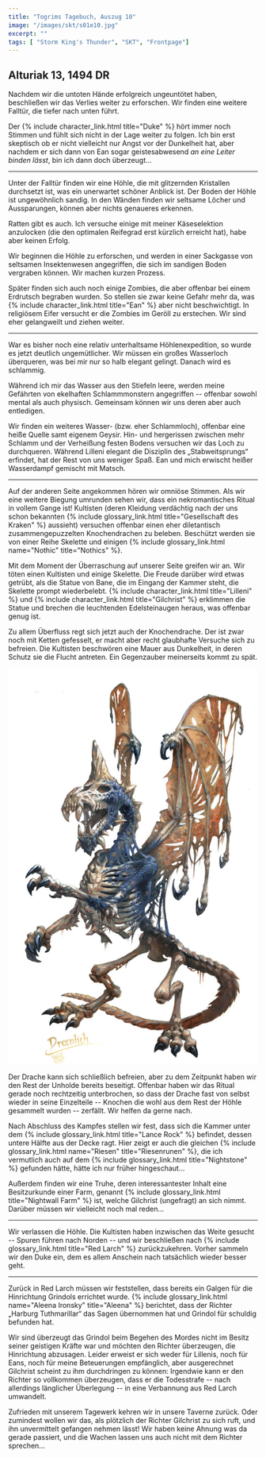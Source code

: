 ```yaml
---
title: "Togrims Tagebuch, Auszug 10"
image: "/images/skt/s01e10.jpg"
excerpt: ""
tags: [ "Storm King's Thunder", "SKT", "Frontpage"]
---
```


## Alturiak 13, 1494 DR

Nachdem wir die untoten Hände erfolgreich ungeuntötet haben, beschließen wir das Verlies weiter zu erforschen. Wir
finden eine weitere Falltür, die tiefer nach unten führt.

Der {% include character_link.html title="Duke" %} hört immer noch Stimmen und fühlt sich nicht in der Lage weiter zu
folgen. Ich bin erst skeptisch ob er nicht vielleicht nur Angst vor der Dunkelheit hat, aber nachdem er sich dann von
Ean sogar geistesabwesend *an eine Leiter binden lässt*, bin ich dann doch überzeugt...

---

Unter der Falltür finden wir eine Höhle, die mit glitzernden Kristallen durchsetzt ist, was ein unerwartet schöner
Anblick ist. Der Boden der Höhle ist ungewöhnlich sandig. In den Wänden finden wir seltsame Löcher und Aussparungen,
können aber nichts genaueres erkennen.

Ratten gibt es auch. Ich versuche einige mit meiner Käseselektion anzulocken (die den optimalen Reifegrad erst kürzlich
erreicht hat), habe aber keinen Erfolg.

Wir beginnen die Höhle zu erforschen, und werden in einer Sackgasse von seltsamen Insektenwesen angegriffen, die sich im
sandigen Boden vergraben können. Wir machen kurzen Prozess.

Später finden sich auch noch einige Zombies, die aber offenbar bei einem Erdrutsch begraben wurden. So stellen sie zwar
keine Gefahr mehr da, was {% include character_link.html title="Ean" %} aber nicht beschwichtigt. In religiösem Eifer
versucht er die Zombies im Geröll zu erstechen. Wir sind eher gelangweilt und ziehen weiter.

---

War es bisher noch eine relativ unterhaltsame Höhlenexpedition, so wurde es jetzt deutlich ungemütlicher. Wir müssen ein
großes Wasserloch überqueren, was bei mir nur so halb elegant gelingt. Danach wird es schlammig.

Während ich mir das Wasser aus den Stiefeln leere, werden meine Gefährten von ekelhaften Schlammmonstern angegriffen --
offenbar sowohl mental als auch physisch. Gemeinsam können wir uns deren aber auch entledigen.

Wir finden ein weiteres Wasser- (bzw. eher Schlammloch), offenbar eine heiße Quelle samt eigenem Geysir. Hin- und
hergerissen zwischen mehr Schlamm und der Verheißung festen Bodens versuchen wir das Loch zu durchqueren.  Während
Lilleni elegant die Disziplin des „Stabweitsprungs“ erfindet, hat der Rest von uns weniger Spaß. Ean und mich erwischt
heißer Wasserdampf gemischt mit Matsch.

---

Auf der anderen Seite angekommen hören wir omniöse Stimmen. Als wir eine weitere Biegung umrunden sehen wir, dass ein
nekromantisches Ritual in vollem Gange ist! Kultisten (deren Kleidung verdächtig nach der uns schon bekannten {% include
glossary_link.html title="Gesellschaft des Kraken" %} aussieht) versuchen offenbar einen eher diletantisch
zusammengepuzzelten Knochendrachen zu beleben. Beschützt werden sie von einer Reihe Skelette und einigen {% include
glossary_link.html name="Nothic" title="Nothics" %}.

Mit dem Moment der Überraschung auf unserer Seite greifen wir an. Wir töten einen Kultisten und einige Skelette. Die
Freude darüber wird etwas getrübt, als die Statue von Bane, die im Eingang der Kammer steht, die Skelette prompt
wiederbelebt. {% include character_link.html title="Lilleni" %} und {% include character_link.html title="Gilchrist" %}
erklimmen die Statue und brechen die leuchtenden Edelsteinaugen heraus, was offenbar genug ist.

Zu allem Überfluss regt sich jetzt auch der Knochendrache. Der ist zwar noch mit Ketten gefesselt, er macht aber recht
glaubhafte Versuche sich zu befreien. Die Kultisten beschwören eine Mauer aus Dunkelheit, in deren Schutz sie die Flucht
antreten. Ein Gegenzauber meinerseits kommt zu spät.

<img src='/images/skt/dracolich.jpg' class="auto -x500"/>

Der Drache kann sich schließlich befreien, aber zu dem Zeitpunkt haben wir den Rest der Unholde bereits beseitigt.
Offenbar haben wir das Ritual gerade noch rechtzeitig unterbrochen, so dass der Drache fast von selbst wieder in seine
Einzelteile -- Knochen die wohl aus dem Rest der Höhle gesammelt wurden -- zerfällt. Wir helfen da gerne nach.

Nach Abschluss des Kampfes stellen wir fest, dass sich die Kammer unter dem {% include glossary_link.html title="Lance
Rock" %} befindet, dessen untere Hälfte aus der Decke ragt. Hier zeigt er auch die gleichen {% include
glossary_link.html name="Riesen" title="Riesenrunen" %}, die ich vermutlich auch auf dem {% include glossary_link.html
title="Nightstone" %} gefunden hätte, hätte ich nur früher hingeschaut...

Außerdem finden wir eine Truhe, deren interessantester Inhalt eine Besitzurkunde einer Farm, genannt {% include
glossary_link.html title="Nightwall Farm" %} ist, welche Gilchrist (ungefragt) an sich nimmt. Darüber müssen wir
vielleicht noch mal reden...

---

Wir verlassen die Höhle. Die Kultisten haben inzwischen das Weite gesucht -- Spuren führen nach Norden -- und wir
beschließen nach {% include glossary_link.html title="Red Larch" %} zurückzukehren. Vorher sammeln wir den Duke ein, dem
es allem Anschein nach tatsächlich wieder besser geht.

---

Zurück in Red Larch müssen wir feststellen, dass bereits ein Galgen für die Hinrichtung Grindols errichtet wurde. {%
include glossary_link.html name="Aleena Ironsky" title="Aleena" %} berichtet, dass der Richter „Harburg Tuthmarillar“
das Sagen übernommen hat und Grindol für schuldig befunden hat.

Wir sind überzeugt das Grindol beim Begehen des Mordes nicht im Besitz seiner geistigen Kräfte war und möchten den
Richter überzeugen, die Hinrichtung abzusagen. Leider erweist er sich weder für Lillenis, noch für Eans, noch für meine
Beteuerungen empfänglich, aber ausgerechnet Gilchrist scheint zu ihm durchdringen zu können: Irgendwie kann er den
Richter so vollkommen überzeugen, dass er die Todesstrafe -- nach allerdings länglicher Überlegung -- in eine Verbannung
aus Red Larch umwandelt.

Zufrieden mit unserem Tagewerk kehren wir in unsere Taverne zurück. Oder zumindest wollen wir das, als plötzlich der
Richter Gilchrist zu sich ruft, und ihn unvermittelt gefangen nehmen lässt! Wir haben keine Ahnung was da gerade
passiert, und die Wachen lassen uns auch nicht mit dem Richter sprechen...
